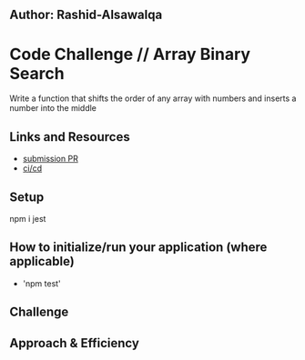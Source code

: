 ## Author: Rashid-Alsawalqa

# Code Challenge // Array Binary Search
Write a function that shifts the order of any array with numbers and inserts a number into the middle

## Links and Resources

- [submission PR](https://github.com/401-advanced-javascript-Rashid/data-structures-and-algorithms/pull/1)
- [ci/cd](https://github.com/401-advanced-javascript-Rashid/data-structures-and-algorithms/runs/404307840)

## Setup

npm i jest

## How to initialize/run your application (where applicable)

- 'npm test'

## Challenge



## Approach & Efficiency


